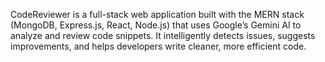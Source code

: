 CodeReviewer is a full-stack web application built with the MERN stack (MongoDB, Express.js, React, Node.js) that uses Google’s Gemini AI to analyze and review code snippets. It intelligently detects issues, suggests improvements, and helps developers write cleaner, more efficient code.
